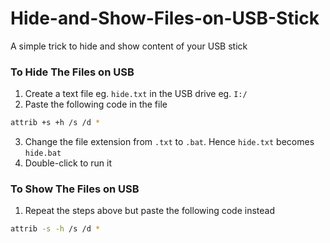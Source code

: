 # Hide-and-Show-Files-on-USB-Stick
A simple trick to hide and show content of your USB stick

### To Hide The Files on USB
1. Create a text file eg. ``hide.txt`` in the USB drive eg. ``I:/``
2. Paste the following code in the file
```sh
attrib +s +h /s /d *
```
3. Change the file extension from ``.txt`` to ``.bat``. Hence ``hide.txt`` becomes ``hide.bat``
4. Double-click to run it


### To Show The Files on USB
1. Repeat the steps above but paste the following code instead
```sh
attrib -s -h /s /d *
```

